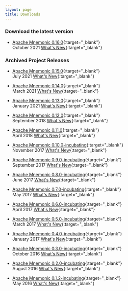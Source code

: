 ```yaml
---
layout: page
title: Downloads
---
```


### Download the latest version
* [Apache Mnemonic 0.16.0](https://archive.apache.org/dist/mnemonic/0.16.0/src/){:target="_blank"} <br/>
  October 2021 [What's New](https://archive.apache.org/dist/mnemonic/0.16.0/CHANGES.txt){:target="_blank"}

### Archived Project Releases

* [Apache Mnemonic 0.15.0](https://archive.apache.org/dist/mnemonic/0.15.0/src/){:target="_blank"} <br/>
  July 2021 [What's New](https://archive.apache.org/dist/mnemonic/0.15.0/CHANGES.txt){:target="_blank"}

* [Apache Mnemonic 0.14.0](https://archive.apache.org/dist/mnemonic/0.14.0/src/){:target="_blank"} <br/>
  March 2021 [What's New](https://archive.apache.org/dist/mnemonic/0.14.0/CHANGES.txt){:target="_blank"}

* [Apache Mnemonic 0.13.0](https://archive.apache.org/dist/mnemonic/0.13.0/src/){:target="_blank"} <br/>
  January 2021 [What's New](https://archive.apache.org/dist/mnemonic/0.13.0/CHANGES.txt){:target="_blank"}

* [Apache Mnemonic 0.12.0](https://archive.apache.org/dist/mnemonic/0.12.0/src/){:target="_blank"} <br/>
  September 2018 [What's New](https://archive.apache.org/dist/mnemonic/0.12.0/CHANGES.txt){:target="_blank"}

* [Apache Mnemonic 0.11.0](https://archive.apache.org/dist/mnemonic/0.11.0/src/){:target="_blank"} <br/>
  April 2018 [What's New](https://archive.apache.org/dist/mnemonic/0.11.0/CHANGES.txt){:target="_blank"}

* [Apache Mnemonic 0.10.0-incubating](https://archive.apache.org/dist/incubator/mnemonic/0.10.0-incubating/src/){:target="_blank"} <br/>
  November 2017 [What's New](https://archive.apache.org/dist/incubator/mnemonic/0.10.0-incubating/CHANGES.txt){:target="_blank"}

* [Apache Mnemonic 0.9.0-incubating](https://archive.apache.org/dist/incubator/mnemonic/0.9.0-incubating/src/){:target="_blank"} <br/>
  September 2017 [What's New](https://archive.apache.org/dist/incubator/mnemonic/0.9.0-incubating/CHANGES.txt){:target="_blank"}

* [Apache Mnemonic 0.8.0-incubating](https://archive.apache.org/dist/incubator/mnemonic/0.8.0-incubating/src/){:target="_blank"} <br/>
  June 2017 [What's New](https://archive.apache.org/dist/incubator/mnemonic/0.8.0-incubating/CHANGES.txt){:target="_blank"}

* [Apache Mnemonic 0.7.0-incubating](https://archive.apache.org/dist/incubator/mnemonic/0.7.0-incubating/src/){:target="_blank"} <br/>
  May 2017 [What's New](https://archive.apache.org/dist/incubator/mnemonic/0.7.0-incubating/CHANGES.txt){:target="_blank"}

* [Apache Mnemonic 0.6.0-incubating](https://archive.apache.org/dist/incubator/mnemonic/0.6.0-incubating/src/){:target="_blank"} <br/>
  April 2017 [What's New](https://archive.apache.org/dist/incubator/mnemonic/0.6.0-incubating/CHANGES.txt){:target="_blank"}

* [Apache Mnemonic 0.5.0-incubating](https://archive.apache.org/dist/incubator/mnemonic/0.5.0-incubating/src/){:target="_blank"} <br/>
  March 2017 [What's New](https://archive.apache.org/dist/incubator/mnemonic/0.5.0-incubating/CHANGES.txt){:target="_blank"}

* [Apache Mnemonic 0.4.0-incubating](https://archive.apache.org/dist/incubator/mnemonic/0.4.0-incubating/src/){:target="_blank"} <br/>
  January 2017 [What's New](https://archive.apache.org/dist/incubator/mnemonic/0.4.0-incubating/CHANGES.txt){:target="_blank"}

* [Apache Mnemonic 0.3.0-incubating](https://archive.apache.org/dist/incubator/mnemonic/0.3.0-incubating/src/){:target="_blank"} <br/>
  October 2016 [What's New](https://archive.apache.org/dist/incubator/mnemonic/0.3.0-incubating/CHANGES.txt){:target="_blank"}

* [Apache Mnemonic 0.2.0-incubating](https://archive.apache.org/dist/incubator/mnemonic/0.2.0-incubating/src/){:target="_blank"} <br/>
  August 2016 [What's New](https://archive.apache.org/dist/incubator/mnemonic/0.2.0-incubating/CHANGES.txt){:target="_blank"}

* [Apache Mnemonic 0.1.2-incubating](https://archive.apache.org/dist/incubator/mnemonic/0.1.2-incubating/src/){:target="_blank"} <br/>
  May 2016 [What's New](https://archive.apache.org/dist/incubator/mnemonic/0.1.2-incubating/CHANGES.txt){:target="_blank"}
